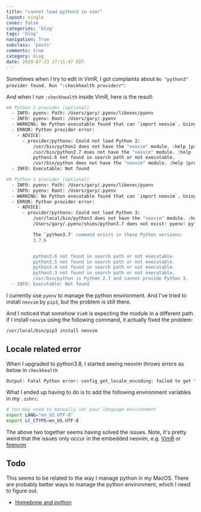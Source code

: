 ```yaml
---
title: "cannot load python3 in vimr"
layout: single
cover: false
categories: 'blog'
tags: 'blog'
navigation: True
subclass: 'posts'
comments: true
category: blog
date: 2020-07-23 17:11:47 EDT
---
```


Sometimes when I try to edit in VimR, I got complaints about `No "python3" provider found. Run ":checkhealth providerr"`:

And when I run `:checkhealth` inside VimR, here is the result:

```bash
## Python 2 provider (optional)
  - INFO: pyenv: Path: /Users/gary/.pyenv/libexec/pyenv
  - INFO: pyenv: Root: /Users/gary/.pyenv
  - WARNING: No Python executable found that can `import neovim`. Using the first available executable for diagnostics.
  - ERROR: Python provider error:
    - ADVICE:
      - provider/pythonx: Could not load Python 2:
          /usr/bin/python2 does not have the "neovim" module. :help |provider-python|
          /usr/bin/python2.7 does not have the "neovim" module. :help |provider-python|
          python2.6 not found in search path or not executable.
          /usr/bin/python does not have the "neovim" module. :help |provider-python|
  - INFO: Executable: Not found

## Python 3 provider (optional)
  - INFO: pyenv: Path: /Users/gary/.pyenv/libexec/pyenv
  - INFO: pyenv: Root: /Users/gary/.pyenv
  - WARNING: No Python executable found that can `import neovim`. Using the first available executable for diagnostics.
  - ERROR: Python provider error:
    - ADVICE:
      - provider/pythonx: Could not load Python 3:
          /usr/local/bin/python3 does not have the "neovim" module. :help |provider-python|
          /Users/gary/.pyenv/shims/python3.7 does not exist: pyenv: python3.7: command not found

          The `python3.7' command exists in these Python versions:
          3.7.6


          python3.6 not found in search path or not executable.
          python3.5 not found in search path or not executable.
          python3.4 not found in search path or not executable.
          python3.3 not found in search path or not executable.
          /usr/bin/python is Python 2.7 and cannot provide Python 3.
  - INFO: Executable: Not found
```

I currently use `pyenv` to manage the python environment. And I've tried to install `neovim` by `pip3`, but the problem is still there.

And I noticed that somehow `VimR` is expecting the module in a different path. If I install `neovim` using the following command, it actually fixed the problem:

```bash
/usr/local/bin/pip3 install neovim
```

## Locale related error

When I upgraded to python3.8, I started seeing neovim throws errors as below in `checkhealth`


```bash
Output: Fatal Python error: config_get_locale_encoding: failed to get the locale encoding: nl_langinfo(CODESET) failedPython runtime state: preinitialized
```


What I ended up having to do is to add the following environment variables in my `.zshrc`:

```bash
# You may need to manually set your language environment
export LANG="en_US.UTF-8"
export LC_CTYPE=en_US.UTF-8
```

The above two together seems having solved the issues. Note, it's pretty weird that the issues only occur in the embedded neovim, e.g. [VimR](https://github.com/qvacua/vimr) or [firenvim](https://github.com/glacambre/firenvim)

## Todo

This seems to be related to the way I manage python in my MacOS. There are probably better ways to manage the python environment, which I need to figure out.

- [Homebrew and python](https://docs.brew.sh/Homebrew-and-Python)
